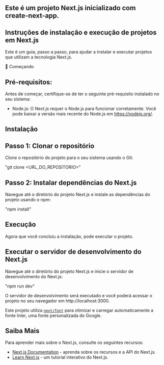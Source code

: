 ## Este é um projeto Next.js inicializado com create-next-app.

## Instruções de instalação e execução de projetos em Next.js

Este é um guia, passo a passo, para ajudar a instalar e executar projetos que utilizam a tecnologia Next.js.

🚀 Começando

## Pré-requisitos:

Antes de começar, certifique-se de ter o seguinte pré-requisito instalado no seu sistema:

- Node.js: O Next.js requer o Node.js para funcionar corretamente. Você pode baixar a versão mais recente do Node.js em https://nodejs.org/.

## Instalação

## Passo 1: Clonar o repositório

Clone o repositório do projeto para o seu sistema usando o Git:

"git clone <URL_DO_REPOSITORIO>"

## Passo 2: Instalar dependências do Next.js

Navegue até o diretório do projeto Next.js e instale as dependências do projeto usando o npm:

"npm install"

## Execução

Agora que você concluiu a instalação, pode executar o projeto.

## Executar o servidor de desenvolvimento do Next.js

Navegue até o diretório do projeto Next.js e inicie o servidor de desenvolvimento do Next.js:

"npm run dev"

O servidor de desenvolvimento será executado e você poderá acessar o projeto no seu navegador em http://localhost:3000.

Este projeto utiliza [`next/font`](https://nextjs.org/docs/basic-features/font-optimization) para otimizar e carregar automaticamente a fonte Inter, uma fonte personalizada do Google.

## Saiba Mais
Para aprender mais sobre o Next.js, consulte os seguintes recursos:

- [Next.js Documentation](https://nextjs.org/docs) - aprenda sobre os recursos e a API do Next.js.
- [Learn Next.js](https://nextjs.org/learn) - um tutorial interativo do Next.js.